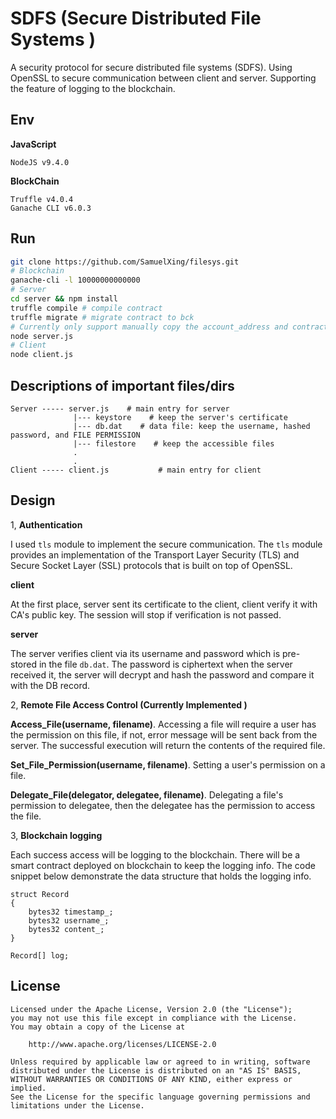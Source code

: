 SDFS (Secure Distributed File Systems )
=====
A security protocol for secure distributed file systems (SDFS). Using OpenSSL to secure communication between client and server. Supporting the feature of logging to the blockchain.

## Env
**JavaScript**
```
NodeJS v9.4.0
```

**BlockChain**
```
Truffle v4.0.4
Ganache CLI v6.0.3
```

## Run
```bash
git clone https://github.com/SamuelXing/filesys.git
# Blockchain
ganache-cli -l 10000000000000
# Server
cd server && npm install
truffle compile	# compile contract
truffle migrate	# migrate contract to bck
# Currently only support manually copy the account_address and contract_address to server.js
node server.js
# Client
node client.js
```

## Descriptions of important files/dirs
```
Server ----- server.js    # main entry for server
              |--- keystore    # keep the server's certificate
              |--- db.dat    # data file: keep the username, hashed password, and FILE PERMISSION
              |--- filestore    # keep the accessible files
              .
              .
Client ----- client.js           # main entry for client
```

## Design

1, **Authentication**

I used ```tls``` module to implement the secure communication. The ```tls``` module provides an implementation of the Transport Layer Security (TLS) and Secure Socket Layer (SSL) protocols that is built on top of OpenSSL. 

**client**

At the first place, server sent its certificate to the client, client verify it with CA's public key. The session will stop if verification is not passed.

**server**

The server verifies client via its username and password which is pre-stored in the file ```db.dat```. The password is ciphertext when the server received it, the server will decrypt and hash the password and compare it with the DB record. 

2, **Remote File Access Control (Currently Implemented )**

**Access_File(username, filename)**. 
Accessing a file will require a user has the permission on this file, if not, error message will be sent back from the server. The successful execution will return the contents of the required file.

**Set_File_Permission(username, filename)**. 
Setting a user's permission on a file.

**Delegate_File(delegator, delegatee, filename)**.
Delegating a file's permission to delegatee, then the delegatee has the permission to access the file.
 
3, **Blockchain logging**

Each success access will be logging to the blockchain. There will be a smart contract deployed on blockchain to keep the logging info. The code snippet below demonstrate the data structure that holds the logging info.

```solidity
struct Record
{
    bytes32 timestamp_;
    bytes32 username_;
    bytes32 content_;
}
 
Record[] log;
```

## License
```
Licensed under the Apache License, Version 2.0 (the "License");
you may not use this file except in compliance with the License.
You may obtain a copy of the License at

    http://www.apache.org/licenses/LICENSE-2.0

Unless required by applicable law or agreed to in writing, software
distributed under the License is distributed on an "AS IS" BASIS,
WITHOUT WARRANTIES OR CONDITIONS OF ANY KIND, either express or implied.
See the License for the specific language governing permissions and
limitations under the License.
```
